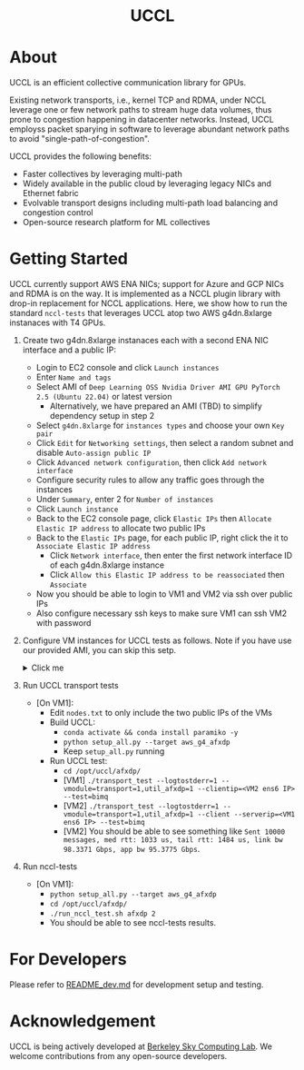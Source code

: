 <div align="center">

# UCCL

</div>

# About 

UCCL is an efficient collective communication library for GPUs. 

Existing network transports, i.e., kernel TCP and RDMA, under NCCL leverage one or few network paths to stream huge data volumes, thus prone to congestion happening in datacenter networks. 
Instead, UCCL employss packet sparying in software to leverage abundant network paths to avoid "single-path-of-congestion". 

UCCL provides the following benefits: 
* Faster collectives by leveraging multi-path
* Widely available in the public cloud by leveraging legacy NICs and Ethernet fabric
* Evolvable transport designs including multi-path load balancing and congestion control
* Open-source research platform for ML collectives

# Getting Started

UCCL currently support AWS ENA NICs; support for Azure and GCP NICs and RDMA is on the way. It is implemented as a NCCL plugin library with drop-in replacement for NCCL applications. Here, we show how to run the standard `nccl-tests` that leverages UCCL atop two AWS g4dn.8xlarge instanaces with T4 GPUs. 

1. Create two g4dn.8xlarge instanaces each with a second ENA NIC interface and a public IP: 
    * Login to EC2 console and click `Launch instances`
    * Enter `Name and tags`
    * Select AMI of `Deep Learning OSS Nvidia Driver AMI GPU PyTorch 2.5 (Ubuntu 22.04)` or latest version
        * Alternatively, we have prepared an AMI (TBD) to simplify dependency setup in step 2
    * Select `g4dn.8xlarge` for `instances types` and choose your own `Key pair`
    * Click `Edit` for `Networking settings`, then select a random subnet and disable `Auto-assign public IP`
    * Click `Advanced network configuration`, then click `Add network interface`
    * Configure security rules to allow any traffic goes through the instances
    * Under `Summary`, enter 2 for `Number of instances`
    * Click `Launch instance`
    * Back to the EC2 console page, click `Elastic IPs` then `Allocate Elastic IP address` to allocate two public IPs
    * Back to the `Elastic IPs` page, for each public IP, right click the it to `Associate Elastic IP address`
        * Click `Network interface`, then enter the first network interface ID of each g4dn.8xlarge instance
        * Click `Allow this Elastic IP address to be reassociated` then `Associate`
    * Now you should be able to login to VM1 and VM2 via ssh over public IPs
    * Also configure necessary ssh keys to make sure VM1 can ssh VM2 with password

2. Configure VM instances for UCCL tests as follows. Note if you have use our provided AMI, you can skip this setp.
    <details><summary>Click me</summary>
    
    * [On two VMs] Build UCCL under the `/opt` folder:
        * `sudo chown ubuntu:ubuntu /opt && cd /opt`
        * `git clone https://github.com/uccl-project/uccl.git && cd uccl`
        * Install dependency: 
            ```
            sudo apt update
            sudo apt install clang llvm libelf-dev libpcap-dev build-essential libc6-dev-i386 linux-tools-$(uname -r) libgoogle-glog-dev libgtest-dev byobu net-tools iperf iperf3 libgtest-dev cmake -y
            ./setup_extra.sh # re-login to use conda
            make # ignore "config.h: No such file or directory" in the end
            ```
        * Update AWS ENA driver to support zero-copy AF_XDP
            ```
            # Install last ena driver with reboot persistent
            sudo apt-get install dkms
            git clone https://github.com/amzn/amzn-drivers.git -b ena_linux_2.13.0
            sudo mv amzn-drivers /usr/src/amzn-drivers-2.13.0
            sudo vi /usr/src/amzn-drivers-2.13.0/dkms.conf

            # Paste the following and save the file:
            PACKAGE_NAME="ena"
            PACKAGE_VERSION="2.13.0"
            CLEAN="make -C kernel/linux/ena clean"
            MAKE="make -C kernel/linux/ena/ BUILD_KERNEL=${kernelver}"
            BUILT_MODULE_NAME[0]="ena"
            BUILT_MODULE_LOCATION="kernel/linux/ena"
            DEST_MODULE_LOCATION[0]="/updates"
            DEST_MODULE_NAME[0]="ena"
            REMAKE_INITRD="yes"
            AUTOINSTALL="yes"

            sudo dkms add -m amzn-drivers -v 2.13.0
            sudo dkms build -m amzn-drivers -v 2.13.0
            sudo dkms install -m amzn-drivers -v 2.13.0
            sudo modprobe -r ena; sudo modprobe ena
            ```
    * [On two VMs] Build nccl and nccl-tests under the `/opt/uccl` folder:
        ```
        cd nccl
        make src.build -j
        cp src/include/nccl_common.h build/include/
        cd ..
        cd nccl-tests
        make MPI=1 MPI_HOME=/usr/lib/x86_64-linux-gnu/openmpi CUDA_HOME=/usr/local/cuda NCCL_HOME=/opt/uccl/nccl/build -j
        cd ..
        ```
    </details>

3. Run UCCL transport tests
    * [On VM1]: 
        * Edit `nodes.txt` to only include the two public IPs of the VMs
        * Build UCCL: 
            * `conda activate && conda install paramiko -y`
            * `python setup_all.py --target aws_g4_afxdp`
            * Keep `setup_all.py` running
        * Run UCCL test: 
            * `cd /opt/uccl/afxdp/`
            * [VM1] `./transport_test --logtostderr=1 --vmodule=transport=1,util_afxdp=1 --clientip=<VM2 ens6 IP> --test=bimq`
            * [VM2] `./transport_test --logtostderr=1 --vmodule=transport=1,util_afxdp=1 --client --serverip=<VM1 ens6 IP> --test=bimq`
            * [VM2] You should be able to see something like `Sent 10000 messages, med rtt: 1033 us, tail rtt: 1484 us, link bw 98.3371 Gbps, app bw 95.3775 Gbps`. 

4. Run nccl-tests
    * [On VM1]:
        * `python setup_all.py --target aws_g4_afxdp`
        * `cd /opt/uccl/afxdp/`
        * `./run_nccl_test.sh afxdp 2`
        * You should be able to see nccl-tests results. 

# For Developers

Please refer to [README_dev.md](./README_dev.md) for development setup and testing.

# Acknowledgement

UCCL is being actively developed at [Berkeley Sky Computing Lab](https://sky.cs.berkeley.edu/). We welcome contributions from any open-source developers. 
